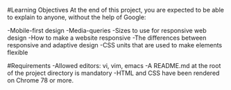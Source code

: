 #Learning Objectives
At the end of this project, you are expected to be able to explain to anyone, without the help of Google:

-Mobile-first design
-Media-queries
-Sizes to use for responsive web design
-How to make a website responsive
-The differences between responsive and adaptive design
-CSS units that are used to make elements flexible

#Requirements
-Allowed editors: vi, vim, emacs
-A README.md at the root of the project directory is mandatory
-HTML and CSS have been rendered on Chrome 78 or more.
